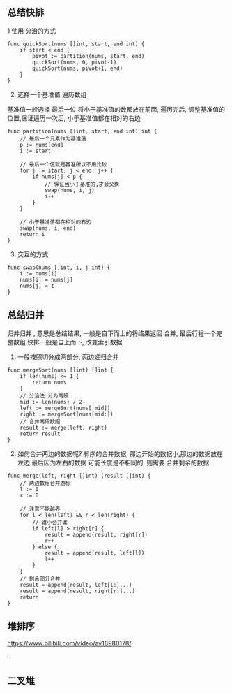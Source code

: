 ## 总结快排 ##

1 使用 分治的方式 
```
func quickSort(nums []int, start, end int) {
    if start < end {
        pivot := partition(nums, start, end)
        quickSort(nums, 0, pivot-1)
        quickSort(nums, pivot+1, end)
    }
}
```

2. 选择一个基准值 遍历数组 

基准值一般选择 最后一位
将小于基准值的数都放在前面, 遍历完后, 调整基准值的位置,保证遍历一次后, 小于基准值都在相对的右边
```
func partition(nums []int, start, end int) int {
    // 最后一个元素作为基准值
    p := nums[end]
    i := start

    // 最后一个值就是基准所以不用比较
    for j := start; j < end; j++ {
        if nums[j] < p {
            // 保证当小于基准的,才会交换
            swap(nums, i, j)
            i++
        }
    }

    // 小于基准值都在相对的右边
    swap(nums, i, end)
    return i
}
```

3. 交互的方式
```
func swap(nums []int, i, j int) {
    t := nums[i]
    nums[i] = nums[j]
    nums[j] = t
}
```


## 总结归并 ##
归并归并 , 意思是总结结果, 一般是自下而上的将结果返回 合并, 最后行程一个完整数组
快排一般是自上而下, 改变索引数据

1. 一般按照切分成两部分, 两边递归合并
```
func mergeSort(nums []int) []int {
    if len(nums) <= 1 {
        return nums
    }
    // 分治法 分为两段
    mid := len(nums) / 2
    left := mergeSort(nums[:mid])
    right := mergeSort(nums[mid:])
    // 合并两段数据
    result := merge(left, right)
    return result
}
```

2. 如何合并两边的数据呢? 
有序的合并数据, 那边开始的数据小,那边的数据放在左边
最后因为左右的数据 可能长度是不相同的, 则需要 合并剩余的数据
```
func merge(left, right []int) (result []int) {
    // 两边数组合并游标
    l := 0
    r := 0
    
    // 注意不能越界
    for l < len(left) && r < len(right) {
        // 谁小合并谁
        if left[l] > right[r] {
            result = append(result, right[r])
            r++
        } else {
            result = append(result, left[l])
            l++
        }
    }
    // 剩余部分合并
    result = append(result, left[l:]...)
    result = append(result, right[r:]...)
    return
}
```

## 堆排序 ##
https://www.bilibili.com/video/av18980178/

``



## 二叉堆 ##